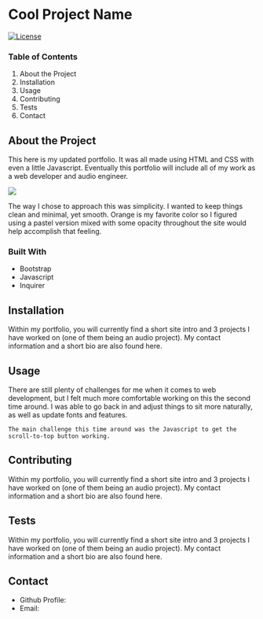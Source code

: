<h1>
    Cool Project Name
</h1>

[![License](https://img.shields.io/badge/License-Boost%201.0-lightblue.svg)](https://www.boost.org/LICENSE_1_0.txt)

<h3>
    Table of Contents
</h3>

<ol>
    <li><a href="#about" style= "text-decoration:none">About the Project</a></li>
    <li><a href="#installation" style= "text-decoration:none">Installation</a></li>
    <li><a href="#usage" style= "text-decoration:none">Usage</a></li>
    <li><a href="#contributing" style= "text-decoration:none">Contributing</a></li>
    <li><a href="#tests" style= "text-decoration:none">Tests</a></li>
    <li><a href="#contact" style= "text-decoration:none">Contact</a></li>
</ol>
    
<h2 id="about">
    About the Project
</h2>
    
<p>
    This here is my updated portfolio. It was all made using HTML and CSS with even a little Javascript. Eventually this portfolio will include all of my work as a web developer and audio engineer.
</p>
    
<img src="Screen Shot 2020-12-07 at 10.33.46 PM.png">
    
<p>
    The way I chose to approach this was simplicity. I wanted to keep things clean and minimal, yet smooth. Orange is my favorite color so I figured using a pastel version mixed with some opacity throughout the site would help accomplish that feeling.
</p>

<h3>Built With</h3>

<ul>
    <li>Bootstrap</li>
    <li>Javascript</li>
    <li>Inquirer</li>
</ul>
    
<h2 id="installation">
    Installation
</h2>
    
<p>
    Within my portfolio, you will currently find a short site intro and 3 projects I have worked on (one of them being an audio project). My contact information and a short bio are also found here.
</p>
    
<h2 id="usage">
    Usage
</h2>
    
<p>
    There are still plenty of challenges for me when it comes to web development, but I felt much more comfortable working on this the second time around. I was able to go back in and adjust things to sit more naturally, as well as update fonts and features.
    
    The main challenge this time around was the Javascript to get the scroll-to-top button working.
</p>

<h2 id="contributing">
    Contributing
</h2>
    
<p>
    Within my portfolio, you will currently find a short site intro and 3 projects I have worked on (one of them being an audio project). My contact information and a short bio are also found here.
</p>

<h2 id="tests">
    Tests
</h2>
    
<p>
    Within my portfolio, you will currently find a short site intro and 3 projects I have worked on (one of them being an audio project). My contact information and a short bio are also found here.
</p>

<h2 id="contact">
    Contact
</h2>
    
<ul>
    <li>Github Profile: </li>
    <li>Email: </li>
</ul>